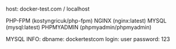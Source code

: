 host: docker-test.com / localhost

PHP-FPM (kostyngricuk/php-fpm)
NGINX (nginx:latest)
MYSQL (mysql:latest)
PHPMYADMIN (phpmyadmin/phpmyadmin)

MYSQL INFO:
dbname:     dockertestcom
login:      user
password:   123




